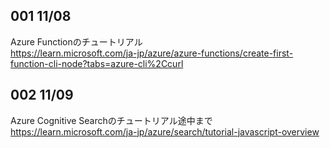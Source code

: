 ## 001 11/08
Azure Functionのチュートリアル  
https://learn.microsoft.com/ja-jp/azure/azure-functions/create-first-function-cli-node?tabs=azure-cli%2Ccurl

## 002 11/09
Azure Cognitive Searchのチュートリアル途中まで
https://learn.microsoft.com/ja-jp/azure/search/tutorial-javascript-overview





